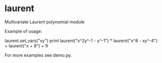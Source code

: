 # laurent
Multivariate Laurent polynomial module

Example of usage:

laurent.set_vars("xy")
print laurent("x^2y^-1 - y^-1") * laurent("x^8 - xy^-4") + laurent("x + 8") + 9

For more examples see demo.py.
